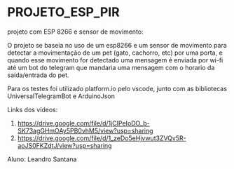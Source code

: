 # PROJETO_ESP_PIR
projeto com ESP 8266 e sensor de movimento:

O projeto se baseia no uso de um esp8266 e um sensor de movimento para detectar a movimentação de um pet (gato, cachorro, etc) por uma porta, e quando esse movimento for detectado uma mensagem é enviada por wi-fi até um bot do telegram que mandaria uma mensagem com o horario da saída/entrada do pet.
  
Para os testes foi utilizado platform.io pelo vscode, junto com as bibliotecas UniversalTelegramBot e ArduinoJson

Links dos vídeos:
1. https://drive.google.com/file/d/1jCIPeIoDO_b-SK73agGHmOAy5PB0vhM5/view?usp=sharing
2. https://drive.google.com/file/d/1_zeDo5eHjvwut3ZVQv5R-aoJS0FKZdtJ/view?usp=sharing

Aluno: Leandro Santana
